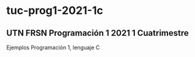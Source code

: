 # tuc-prog1-2021-1c
## UTN FRSN Programación 1 2021 1 Cuatrimestre

Ejemplos Programación 1, lenguaje C

